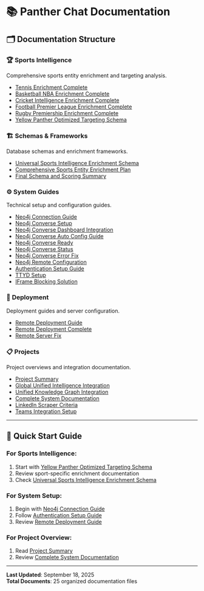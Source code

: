 # 📚 Panther Chat Documentation

## 🗂️ **Documentation Structure**

### 🏆 **Sports Intelligence**
Comprehensive sports entity enrichment and targeting analysis.

- [Tennis Enrichment Complete](./sports-intelligence/TENNIS_ENRICHMENT_COMPLETE.md)
- [Basketball NBA Enrichment Complete](./sports-intelligence/BASKETBALL_NBA_ENRICHMENT_COMPLETE.md)
- [Cricket Intelligence Enrichment Complete](./sports-intelligence/CRICKET_INTELLIGENCE_ENRICHMENT_COMPLETE.md)
- [Football Premier League Enrichment Complete](./sports-intelligence/FOOTBALL_PREMIER_LEAGUE_ENRICHMENT_COMPLETE.md)
- [Rugby Premiership Enrichment Complete](./sports-intelligence/RUGBY_PREMIERSHIP_ENRICHMENT_COMPLETE.md)
- [Yellow Panther Optimized Targeting Schema](./sports-intelligence/YELLOW_PANTHER_OPTIMIZED_TARGETING_SCHEMA.md)

### 🏗️ **Schemas & Frameworks**
Database schemas and enrichment frameworks.

- [Universal Sports Intelligence Enrichment Schema](./schemas/UNIVERSAL_SPORTS_INTELLIGENCE_ENRICHMENT_SCHEMA.md)
- [Comprehensive Sports Entity Enrichment Plan](./schemas/COMPREHENSIVE_SPORTS_ENTITY_ENRICHMENT_PLAN.md)
- [Final Schema and Scoring Summary](./schemas/FINAL_SCHEMA_AND_SCORING_SUMMARY.md)

### ⚙️ **System Guides**
Technical setup and configuration guides.

- [Neo4j Connection Guide](./system-guides/NEO4J_CONNECTION_GUIDE.md)
- [Neo4j Converse Setup](./system-guides/NEO4J_CONVERSE_SETUP.md)
- [Neo4j Converse Dashboard Integration](./system-guides/NEO4J_CONVERSE_DASHBOARD_INTEGRATION.md)
- [Neo4j Converse Auto Config Guide](./system-guides/NEO4J_CONVERSE_AUTO_CONFIG_GUIDE.md)
- [Neo4j Converse Ready](./system-guides/NEO4J_CONVERSE_READY.md)
- [Neo4j Converse Status](./system-guides/NEO4J_CONVERSE_STATUS.md)
- [Neo4j Converse Error Fix](./system-guides/NEO4J_CONVERSE_ERROR_FIX.md)
- [Neo4j Remote Configuration](./system-guides/NEO4J_REMOTE_CONFIGURATION.md)
- [Authentication Setup Guide](./system-guides/AUTHENTICATION_SETUP_GUIDE.md)
- [TTYD Setup](./system-guides/TTYD_SETUP.md)
- [IFrame Blocking Solution](./system-guides/IFRAME_BLOCKING_SOLUTION.md)

### 🚀 **Deployment**
Deployment guides and server configuration.

- [Remote Deployment Guide](./deployment/REMOTE_DEPLOYMENT_GUIDE.md)
- [Remote Deployment Complete](./deployment/REMOTE_DEPLOYMENT_COMPLETE.md)
- [Remote Server Fix](./deployment/REMOTE_SERVER_FIX.md)

### 📋 **Projects**
Project overviews and integration documentation.

- [Project Summary](./projects/PROJECT_SUMMARY.md)
- [Global Unified Intelligence Integration](./projects/GLOBAL_UNIFIED_INTELLIGENCE_INTEGRATION.md)
- [Unified Knowledge Graph Integration](./projects/UNIFIED_KNOWLEDGE_GRAPH_INTEGRATION.md)
- [Complete System Documentation](./projects/COMPLETE_SYSTEM_DOCUMENTATION.md)
- [LinkedIn Scraper Criteria](./projects/linkedin-scraper-criteria.md)
- [Teams Integration Setup](./projects/teams-integration-setup.md)

---

## 🎯 **Quick Start Guide**

### For Sports Intelligence:
1. Start with [Yellow Panther Optimized Targeting Schema](./sports-intelligence/YELLOW_PANTHER_OPTIMIZED_TARGETING_SCHEMA.md)
2. Review sport-specific enrichment documentation
3. Check [Universal Sports Intelligence Enrichment Schema](./schemas/UNIVERSAL_SPORTS_INTELLIGENCE_ENRICHMENT_SCHEMA.md)

### For System Setup:
1. Begin with [Neo4j Connection Guide](./system-guides/NEO4J_CONNECTION_GUIDE.md)
2. Follow [Authentication Setup Guide](./system-guides/AUTHENTICATION_SETUP_GUIDE.md)
3. Review [Remote Deployment Guide](./deployment/REMOTE_DEPLOYMENT_GUIDE.md)

### For Project Overview:
1. Read [Project Summary](./projects/PROJECT_SUMMARY.md)
2. Review [Complete System Documentation](./projects/COMPLETE_SYSTEM_DOCUMENTATION.md)

---

**Last Updated**: September 18, 2025  
**Total Documents**: 25 organized documentation files